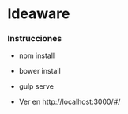 # **Ideaware**

### Instrucciones

* npm install

* bower install

* gulp serve 

* Ver en http://localhost:3000/#/
